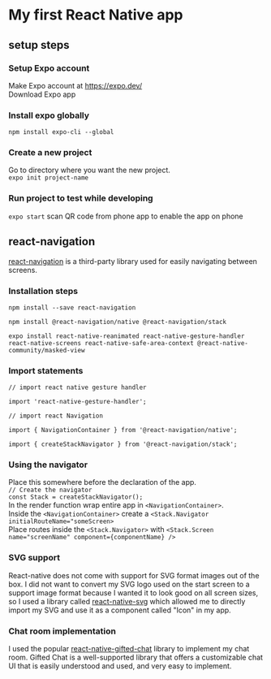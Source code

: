 # My first React Native app
## setup steps
### Setup Expo account
Make Expo account at https://expo.dev/  
Download Expo app
### Install expo globally
`npm install expo-cli --global`
### Create a new project
Go to directory where you want the new project.  
`expo init project-name`
### Run project to test while developing
`expo start`
scan QR code from phone app to enable the app on phone
## react-navigation
[react-navigation](https://reactnavigation.org/docs/getting-started/) is a third-party library used for easily navigating between screens.
### Installation steps
`npm install --save react-navigation  `

`npm install @react-navigation/native @react-navigation/stack  `

`expo install react-native-reanimated react-native-gesture-handler react-native-screens react-native-safe-area-context @react-native-community/masked-view`
### Import statements
`// import react native gesture handler`

`import 'react-native-gesture-handler';`

`// import react Navigation`

`import { NavigationContainer } from '@react-navigation/native';`

`import { createStackNavigator } from '@react-navigation/stack';`
### Using the navigator
Place this somewhere before the declaration of the app.  
`// Create the navigator`  
`const Stack = createStackNavigator();`  
In the render function wrap entire app in `<NavigationContainer>`.  
Inside the `<NavigationContainer>` create a `<Stack.Navigator initialRouteName="someScreen>`  
Place routes inside the `<Stack.Navigator>` with `<Stack.Screen name="screenName" component={componentName} />`
### SVG support
React-native does not come with support for SVG format images out of the box. I did not want to convert my SVG logo used on the start screen to a support image format because I wanted it to look good on all screen sizes, so I used a library called [react-native-svg](https://github.com/react-native-svg/react-native-svg) which allowed me to directly import my SVG and use it as a component called "Icon" in my app.
### Chat room implementation
I used the popular [react-native-gifted-chat](https://github.com/FaridSafi/react-native-gifted-chat) library to implement my chat room. Gifted Chat is a well-supported library that offers a customizable chat UI that is easily understood and used, and very easy to implement.
